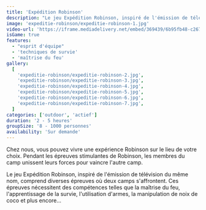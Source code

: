```yaml
---
title: 'Expédition Robinson'
description: "Le jeu Expédition Robinson, inspiré de l'émission de télévision du même nom"
image: 'expeditie-robinson/expeditie-robinson-1.jpg'
video-url: 'https://iframe.mediadelivery.net/embed/369439/6b95fb48-c267-4bdf-8039-d0a69d6e926d'
isGame: true
features:
  - "esprit d'équipe"
  - 'techniques de survie'
  - 'maîtrise du feu'
gallery:
  [
    'expeditie-robinson/expeditie-robinson-2.jpg',
    'expeditie-robinson/expeditie-robinson-3.jpg',
    'expeditie-robinson/expeditie-robinson-4.jpg',
    'expeditie-robinson/expeditie-robinson-5.jpg',
    'expeditie-robinson/expeditie-robinson-6.jpg',
    'expeditie-robinson/expeditie-robinson-7.jpg',
  ]
categories: ['outdoor', 'actief']
duration: '2 - 5 heures'
groupSize: '8 - 1000 personnes'
availability: 'Sur demande'
---
```


Chez nous, vous pouvez vivre une expérience Robinson sur le lieu de votre choix. Pendant les épreuves stimulantes de Robinson, les membres du camp unissent leurs forces pour vaincre l'autre camp.

Le jeu Expédition Robinson, inspiré de l'émission de télévision du même nom, comprend diverses épreuves où deux camps s'affrontent. Ces épreuves nécessitent des compétences telles que la maîtrise du feu, l'apprentissage de la survie, l'utilisation d'armes, la manipulation de noix de coco et plus encore...
